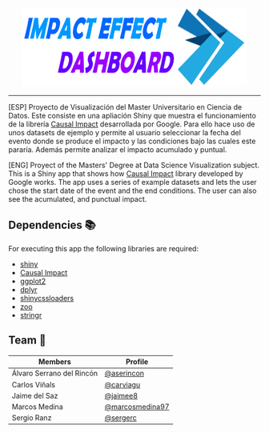 <p align="center">
  <img width="450" height="159" src="/img/IMPACTEFFECTLOGO_transparent.png">   
</p>
     
 ---

[ESP] Proyecto de Visualización del Master Universitario en Ciencia de Datos. Este consiste en una apliación Shiny que muestra el funcionamiento de la librería
[Causal Impact](http://google.github.io/CausalImpact/CausalImpact.html) desarrollada por Google. Para ello hace uso de unos datasets de ejemplo y permite al usuario seleccionar la fecha del evento donde se produce el impacto y las 
condiciones bajo las cuales este pararía. Además permite analizar el impacto acumulado y puntual.

[ENG] Proyect of the Masters' Degree at Data Science Visualization subject. This is a Shiny app that shows how [Causal Impact](http://google.github.io/CausalImpact/CausalImpact.html) library developed by Google works. The app uses 
a series of example datasets and lets the user chose the start date of the event and the end conditions. The user can also see the acumulated, and punctual impact.

## Dependencies :books:
For executing this app the following libraries are required:
* [shiny](https://shiny.rstudio.com/)
* [Causal Impact](http://google.github.io/CausalImpact/CausalImpact.html)
* [ggplot2](https://ggplot2.tidyverse.org/index.html)
* [dplyr](https://dplyr.tidyverse.org/)
* [shinycssloaders](https://github.com/daattali/shinycssloaders)
* [zoo](https://www.rdocumentation.org/packages/zoo/versions/1.8-9)
* [stringr](https://stringr.tidyverse.org/articles/from-base.html)

## Team :office:
Members | Profile
|--------------------------|-----------------------------------------|
|Álvaro Serrano del Rincón | [@aserincon](https://github.com/aserincon)             |
|Carlos Viñals             | [@carviagu](https://github.com/carviagu)               |
|Jaime del Saz             | [@jaimee8](https://github.com/jaimee8)                 |
|Marcos Medina             | [@marcosmedina97](https://github.com/marcosmedina97)   |
|Sergio Ranz               |[@sergerc](https://github.com/sergerc)                  |

